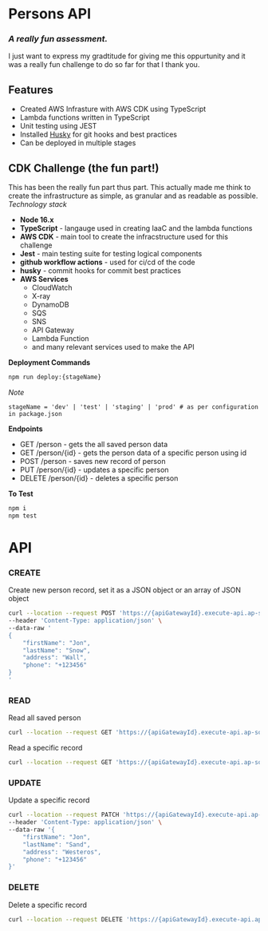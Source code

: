 # Persons API
### _A really fun assessment._
I just want to express my gradtitude for giving me this oppurtunity and it was a really fun challenge to do so far for that I thank you.

## Features
 
- Created AWS Infrasture with AWS CDK using TypeScript
- Lambda functions written in TypeScript
- Unit testing using JEST
- Installed [Husky](https://typicode.github.io/husky/#/) for git hooks and best practices
- Can be deployed in multiple stages

## CDK Challenge (the fun part!)
This has been the really fun part thus part. This actually made me think to create the infrastructure as simple, as granular and as readable as possible.
_Technology stack_
- __Node 16.x__
- __TypeScript__ - langauge used in creating IaaC and the lambda functions
- __AWS CDK__ - main tool to create the infracstructure used for this challenge
- __Jest__ - main testing suite for testing logical components
- __github workflow actions__ - used for ci/cd of the code
- __husky__ - commit hooks for commit best practices
- __AWS Services__
    - CloudWatch
    - X-ray
    - DynamoDB
    - SQS
    - SNS
    - API Gateway
    - Lambda Function
    - and many relevant services used to make the API

__Deployment Commands__
```sh
npm run deploy:{stageName}
```
_Note_
```
stageName = 'dev' | 'test' | 'staging' | 'prod' # as per configuration in package.json
```

__Endpoints__
- GET /person - gets the all saved person data
- GET /person/{id} - gets the person data of a specific person using id
- POST /person - saves new record of person
- PUT /person/{id} - updates a specific person
- DELETE /person/{id} - deletes a specific person

__To Test__
```sh
npm i
npm test
```
# API
### CREATE
Create new person record, set it as a JSON object or an array of JSON object
```sh
curl --location --request POST 'https://{apiGatewayId}.execute-api.ap-southeast-1.amazonaws.com/dev/person' \
--header 'Content-Type: application/json' \
--data-raw '
{
    "firstName": "Jon",
    "lastName": "Snow",
    "address": "Wall",
    "phone": "+123456"
}
'
```
### READ
Read all saved person
```sh
curl --location --request GET 'https://{apiGatewayId}.execute-api.ap-southeast-1.amazonaws.com/dev/person'
```

Read a specific record
```sh
curl --location --request GET 'https://{apiGatewayId}.execute-api.ap-southeast-1.amazonaws.com/dev/person/{id}'
```

### UPDATE
Update a specific record
```sh
curl --location --request PATCH 'https://{apiGatewayId}.execute-api.ap-southeast-1.amazonaws.com/dev/person/{id}' \
--header 'Content-Type: application/json' \
--data-raw '{
    "firstName": "Jon",
    "lastName": "Sand",
    "address": "Westeros",
    "phone": "+123456"
}'
```

### DELETE
Delete a specific record
```sh
curl --location --request DELETE 'https://{apiGatewayId}.execute-api.ap-southeast-1.amazonaws.com/dev/person/{id}'
```